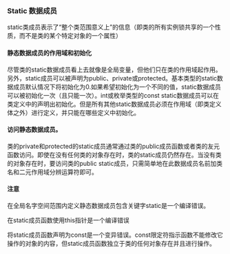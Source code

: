 ### Static 数据成员

static类成员表示了“整个类范围意义上”的信息（即类的所有实例锁共享的一个性质，而不是类的某个特定对象的一个属性）

#### 静态数据成员的作用域和初始化

尽管类的static数据成员看上去就像是全局变量，但他们只在类的作用域起作用。另外，static成员可以被声明为public、private或protected。基本类型的static数据成员默认情况下将初始化为0.如果希望初始化为一个不同的值，static数据成员可以被初始化一次（且只能一次）。int或枚举类型的const static数据成员可以在类定义中的声明出初始化。但是所有其他static数据成员必须在作用域（即类定义体之外）进行定义，并只能在哪些定义中初始化。

#### 访问静态数据成员。

类的private和protected的static成员通常通过类的public成员函数或者类的友元函数访问。即使在没有任何类的对象存在时，类的static成员仍然存在。当没有类的对象存在时，要访问类的public static成员，只需简单地在此数据成员名前加类名和二元作用域分辨运算符即可。

#### 注意

在全局名字空间范围内定义静态数据成员包含关键字static是一个编译错误。

在static成员函数使用this指针是一个编译错误

将static成员函数声明为const是一个变异错误。const限定符指示函数不能修改它操作的对象的内容，但static成员函数独立于类的任何对象存在并且进行操作。